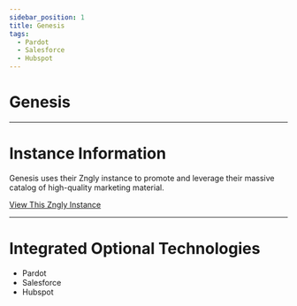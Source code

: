 ```yaml
---
sidebar_position: 1
title: Genesis
tags:
  - Pardot
  - Salesforce
  - Hubspot
---
```


# Genesis
---

# Instance Information

Genesis uses their Zngly instance to promote and leverage their massive catalog of high-quality marketing material.

<a href="https://tv.genesis.global/" target="_blank">View This Zngly Instance</a>

---

# Integrated Optional Technologies

- Pardot
- Salesforce
- Hubspot